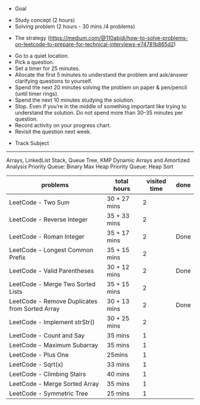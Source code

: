 * Goal
- Study concept (2 hours)
- Solving problem (2 hours - 30 mins /4 problems)

* The strategy (https://medium.com/@110abidi/how-to-solve-problems-on-leetcode-to-prepare-for-technical-interviews-e74781b865d2)
- Go to a quiet location.
- Pick a question.
- Set a timer for 25 minutes.
- Allocate the first 5 minutes to understand the problem and ask/answer clarifying questions to yourself.
- Spend the next 20 minutes solving the problem on paper & pen/pencil (until timer rings).
- Spend the next 10 minutes studying the solution.
- Stop. Even if you’re in the middle of something important like trying to understand the solution. Do not spend more than 30–35 minutes per question.
- Record activity on your progress chart.
- Revisit the question next week.

* Track
Subject
------------
Arrays, LinkedList
Stack, Queue
Tree, KMP
Dynamic Arrays and Amortized Analysis
Priority Queue: Binary Max Heap
Priority Queue: Heap Sort

problems | total hours | visited time | done
------------- | ------------- | ------------- | -------------
LeetCode - Two Sum | 30 + 27 mins | 2
LeetCode - Reverse Integer | 35 + 33 mins | 2
LeetCode - Roman Integer | 35 + 17 mins | 2 | Done
LeetCode - Longest Common Prefix | 35 + 15 mins | 2
LeetCode - Valid Parentheses | 30 + 12 mins | 2 | Done
LeetCode - Merge Two Sorted Lists | 35 + 15 mins | 2
LeetCode - Remove Duplicates from Sorted Array | 30 + 13 mins | 2 | Done
LeetCode - Implement strStr() | 30 + 25 mins | 2
LeetCode - Count and Say | 35 mins | 1
LeetCode - Maximum Subarray | 35 mins | 1
LeetCode - Plus One | 25mins | 1
LeetCode - Sqrt(x) | 33 mins | 1
LeetCode - Climbing Stairs | 40 mins | 1
LeetCode - Merge Sorted Array | 35 mins | 1
LeetCode - Symmetric Tree | 25 mins | 1

